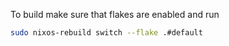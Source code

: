 
To build make sure that flakes are enabled and run
```sh
sudo nixos-rebuild switch --flake .#default
```

